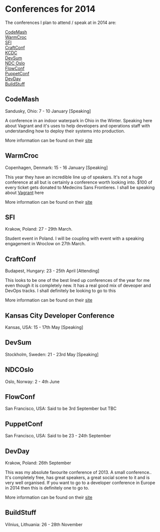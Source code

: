 Conferences for 2014
====
The conferences I plan to attend / speak at in 2014 are:

[CodeMash](#codemash)  
[WarmCroc](#warmcroc)   
[SFI](#sfi)  
[CraftConf](#craftconf)   
[KCDC](#kcdc)  
[DevSum](#devsum)    
[NDC Oslo](#ndcoslo)  
[FlowConf](#flowconf)   
[PuppetConf](#puppetconf)  
[DevDay](#devday)  
[BuildStuff](#buildstuff)

CodeMash
--
Sandusky, Ohio: 7 - 10 January [Speaking]

A conference in an indoor waterpark in Ohio in the Winter. Speaking here about Vagrant and it's uses to help developers and operations staff with understanding how to deploy their systems into production.

More information can be found on their [site](http://codemash.org/)

WarmCroc
--
Copenhagen, Denmark: 15 - 16 January [Speaking]

This year they have an incredible line up of speakers. It's not a huge conference at all but is certainly a conference worth looking into. $100 of every ticket gets donated to Medecins Sans Frontieres. I shall be speaking about [Vagrant](http://thewcdc.net/conf/session/27) here

More information can be found on their [site](http://thewcdc.net/)

SFI
--
Krakow, Poland: 27 - 29th March.

Student event in Poland. I will be coupling with event with a speaking engagement in Wroclow on 27th March.

CraftConf
--
Budapest, Hungary: 23 - 25th April [Attending]

This looks to be one of the best lined up conferences of the year for me even though it is completely new. It has a real good mix of deveoper and DevOps tracks. I shall definitely be looking to go to this

More information can be found on their [site](http://craft-conf.com/2014/)

Kansas City Developer Conference
--
Kansas, USA: 15 - 17th May [Speaking]

DevSum
--
Stockholm, Sweden: 21 - 23rd May [Speaking]

NDCOslo
--
Oslo, Norway: 2 - 4th June 

FlowConf
--
San Francisco, USA: Said to be 3rd September but TBC 

PuppetConf
--
San Francisco, USA: Said to be 23 - 24th September

DevDay
--
Krakow, Poland: 26th September

This was my absolute favourite conference of 2013. A small conference.. It's completely free, has great speakers, a great social scene to it and is very well organised. If you want to go to a developer conference in Europe in 2014 then this is definitely one to go to.

More information can be found on their [site](http://devday.pl/)

BuildStuff
--
Vilnius, Lithuania: 26 - 28th November

